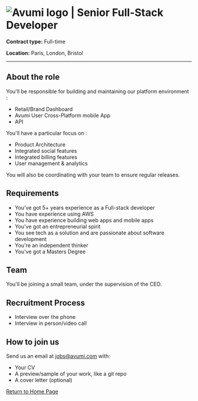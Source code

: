 # ![Avumi logo](https://www.avumi.com/img/avumi-logo.png) | Senior Full-Stack Developer

**Contract type:** Full-time

**Location:** Paris, London, Bristol

***

## About the role

You'll be responsible for building and maintaining our platform environment :

* Retail/Brand Dashboard
* Avumi User Cross-Platform mobile App
* API 

You'll have a particular focus on :

* Product Architecture
* Integrated social features
* Integrated billing features
* User management & analytics

You will also be coordinating with your team to ensure regular releases.

## Requirements

* You've got 5+ years experience as a Full-stack developer
* You have experience using AWS
* You have experience building web apps and mobile apps
* You've got an entrepreneurial spirit
* You see tech as a solution and are passionate about software development
* You're an independent thinker
* You've got a Masters Degree

## Team

You'll be joining a small team, under the supervision of the CEO.

## Recruitment Process

* Interview over the phone
* Interview in person/video call

## How to join us

Send us an email at jobs@avumi.com with:

* Your CV
* A preview/sample of your work, like a git repo
* A cover letter (optional)


[Return to Home Page](./README.md)
